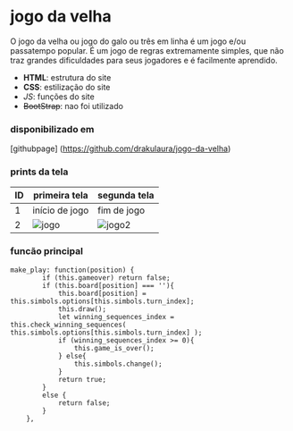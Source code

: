 # jogo da velha 
O jogo da velha ou jogo do galo ou três em linha é um jogo e/ou passatempo popular.
É um jogo de regras extremamente simples,
que não traz grandes dificuldades para seus jogadores e é facilmente aprendido.

 - **HTML**: estrutura do site
- __CSS__: estilização do site  
- *_JS_*: funções do site 
- ~~BootStrap~~: nao foi utilizado

### disponibilizado em 
[githubpage] (https://github.com/drakulaura/jogo-da-velha)

### prints da tela

| ID | primeira tela | segunda tela |
|----|---------------|----------------|
| 1  | início de jogo | fim de jogo |
| 2  | ![jogo](https://user-images.githubusercontent.com/99741182/162993996-6c48fb48-2d11-4b6e-bcfd-6b309b059d90.png)|![jogo2](https://user-images.githubusercontent.com/99741182/162994056-52a55b92-61a6-4b96-9008-b487e7989b84.png)   |


### funcão principal 
```
make_play: function(position) {
        if (this.gameover) return false;
        if (this.board[position] === ''){
            this.board[position] = this.simbols.options[this.simbols.turn_index];
            this.draw();
            let winning_sequences_index = this.check_winning_sequences( this.simbols.options[this.simbols.turn_index] );
            if (winning_sequences_index >= 0){
                this.game_is_over();
            } else{
                this.simbols.change();
            }
            return true;
        }
        else {
            return false;
        }
    },

```
